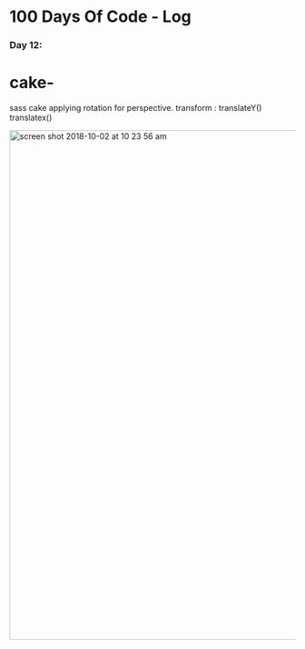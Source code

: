 # 100 Days Of Code - Log

### Day 12: 
# cake-
sass cake applying rotation for perspective. transform : translateY() translatex()


<img width="897" alt="screen shot 2018-10-02 at 10 23 56 am" src="https://user-images.githubusercontent.com/28660530/46324213-5499e580-c62d-11e8-8d27-4a3eef8e3ba9.png">


